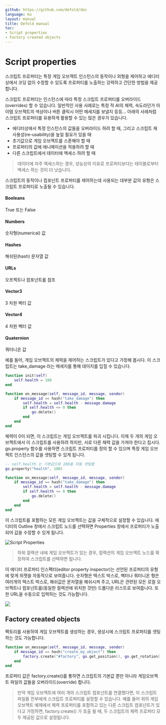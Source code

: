 ```yaml
---
github: https://github.com/defold/doc
language: ko
layout: manual
title: Defold manual
toc:
- Script properties
- Factory created objects
---
```


# Script properties
스크립트 프로퍼티는 특정 게임 오브젝트 인스턴스의 동작이나 외형을 제어하고 에디터 상에서 코딩 없이 수정할 수 있도록 프로퍼티를 노출하는 강력하고 간단한 방법을 제공합니다.

스크립트 프로퍼티는 인스턴스에 따라 특정 스크립트 프로퍼티를 오버라이드(overrides) 할 수 있습니다. 일반적인 사용 사례로는 특정 적 AI의 체력, 속도라던가 아이템 오브젝트의 색상이나 버튼 클릭시 어떤 메세지를 보낼지 등등... 아래의 사례처럼 스크립트 프로퍼티를 유용하게 활용할 수 있는 많은 경우가 있습니다.

* 에디터상에서 특정 인스턴스의 값들을 오버라이드 하려 할 때, 그리고 스크립트 재 사용성(re-usability)을 높일 필요가 있을 때
* 초기값으로 게임 오브젝트를 스폰해야 할 때
* 프로퍼티의 값에 에니메이션을 적용하려 할 때
* 다른 스크립트에서 데이터에 엑세스 하려 할 때

> 데이터에 자주 엑세스하는 경우, 성능상의 이유로 프로퍼티보다는 테이블로부터 액세스 하는 것이 더 낫습니다.

스크립트의 동작이나 컴포넌트 프로퍼티를 제어하는데 사용되는 대부분 값의 유형은 스크립트 프로퍼티로 노출될 수 있습니다.

#### Booleans
True 또는 False
#### Numbers
숫자형(numerical) 값
#### Hashes
해쉬된(hash) 문자열 값
#### URLs
오프젝트나 컴포넌트를 참조
#### Vector3
3 차원 벡터 값
#### Vector4
4 차원 벡터 값
#### Quaternion
쿼터니온 값

예를 들어, 게임 오브젝트의 체력을 제어하는 스크립트가 있다고 가정해 봅시다. 이 스크립트는 take_damage 라는 메세지를 통해 데미지를 입힐 수 있습니다.

```lua
function init(self)
    self.health = 100
end

function on_message(self, message_id, message, sender)
    if message_id == hash("take_damage") then
        self.health = self.health - message.damage
        if self.health <= 0 then
            go.delete()
        end
    end
end
```

체력이 0이 되면, 이 스크립트는 게임 오브젝트를 파괴 시킵니다. 이제 두 개의 게임 오브젝트에서 이 스크립트를 사용하려 하지만, 서로 다른 체력 값을 가져야 한다고 칩시다. go.property 함수를 사용하면 스크립트 프로퍼티를 정의 할 수 있으며 특정 게임 오브젝트 인스턴스의 값을 셋팅할 수 있게 됩니다.

```lua
-- self.health 는 기본값으로 100을 자동 셋팅함
go.property("health", 100)

function on_message(self, message_id, message, sender)
    if message_id == hash("take_damage") then
        self.health = self.health - message.damage
        if self.health <= 0 then
            go.delete()
        end
    end
end
```

이 스크립트를 포함하는 모든 게임 오브젝트는 값을 구체적으로 설정할 수 있습니다. 에디터의 Outline 창에서 스크립트 노드를 선택하면 Properties 창에서 프로퍼티가 노출되어 값을 수정할 수 있게 됩니다.

![Script Properties](/manuals/images/script_properties/script_properties.png)

> 하위 컬렉션 내에 게임 오브젝트가 있는 경우, 컬렉션의 게임 오브젝트 노드를 확장하여 스크립트를 선택하면 됩니다.

이 에디터 프로퍼티 인스펙터(editor property inspector)는 선언된 프로퍼티의 유형에 맞게 위젯을 자동적으로 보여줍니다. 숫자형은 텍스트 박스로, 벡터나 쿼터니온 형은 여러개의 텍스트 박스로, 해쉬값은 문자열을 해쉬시켜 주고, URL은 관련된 모든 로컬 오브젝트나 컴포넌트를(동일한 컬렉션에 위치한 것만) 드롭다운 리스트로 보여줍니다. 또한 URL을 수동으로 입력하는 것도 가능합니다.

![](/manuals/images/script_properties/script_properties_example.png)

## Factory created objects
팩토리를 사용하여 게임 오브젝트를 생성하는 경우, 생성시에 스크립트 프로퍼티를 셋팅하는 것도 가능합니다.

```lua
function on_message(self, message_id, message, sender)
    if message_id == hash("create_my_object") then
        factory.create("#factory", go.get_position(), go.get_rotation(), { health = 50 })
    end
end
```

프로퍼티 값은  factory.create()를 통하면 스크립트의 기본값 뿐만 아니라 게임오브젝트 파일의 값들을 오버라이드(override) 합니다.

> 만약 게임 오브젝트에 여러 개의 스크립트 컴포넌트를 연결했다면, 이 스크립트 파일들 전부에게 스크립트 프로퍼티를 설정할 수 있습니다. 예를 들어 위의 게임 오브젝트 예제에서 체력 프로퍼티를 포함하고 있는 다른 스크립트 컴포넌트가 있다고 가정하면, factory.create() 가 호출 될 때, 두 스크립트의 체력 프로퍼티 모두 제공된 값으로 설정됩니다.